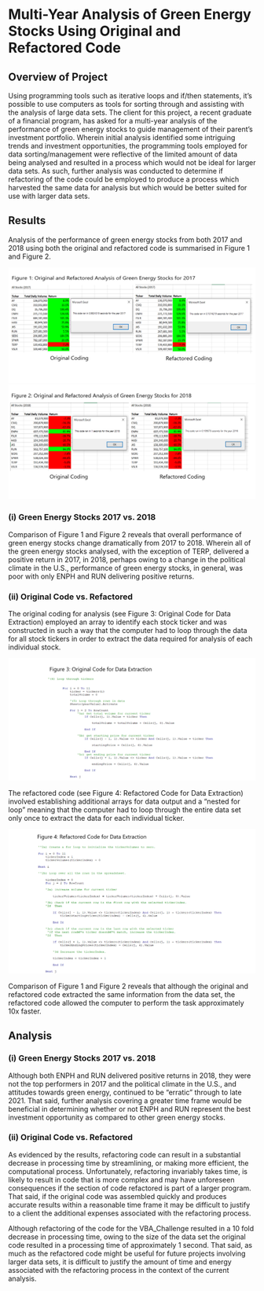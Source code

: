 # Multi-Year Analysis of Green Energy Stocks Using Original and Refactored Code

## Overview of Project

Using programming tools such as iterative loops and if/then statements, it’s possible to use computers as tools for sorting through and assisting with the analysis of large data sets.  The client for this project, a recent graduate of a financial program, has asked for a multi-year analysis of the performance of green energy stocks to guide management of their parent’s investment portfolio.  Wherein initial analysis identified some intriguing trends and investment opportunities, the programming tools employed for data sorting/management were reflective of the limited amount of data being analysed and resulted in a process which would not be ideal for larger data sets.  As such, further analysis was conducted to determine if refactoring of the code could be employed to produce a process which harvested the same data for analysis but which would be better suited for use with larger data sets. 

## Results

Analysis of the performance of green energy stocks from both 2017 and 2018 using both the original and refactored code is summarised in Figure 1 and Figure 2.

![x](https://github.com/Scruffy-Bearie/stock-analysis/blob/main/VBA_Challenge_2017.png)
![x](https://github.com/Scruffy-Bearie/stock-analysis/blob/main/VBA_Challenge_2018.png)

### (i) Green Energy Stocks 2017 vs. 2018
Comparison of Figure 1 and Figure 2 reveals that overall performance of green energy stocks change dramatically from 2017 to 2018.  Wherein all of the green energy stocks analysed, with the exception of TERP, delivered a positive return in 2017, in 2018, perhaps owing to a change in the political climate in the U.S., performance of green energy stocks, in general, was poor with only ENPH and RUN delivering positive returns.  

### (ii) Original Code vs. Refactored
The original coding for analysis (see Figure 3: Original Code for Data Extraction) employed an array to identify each stock ticker and was constructed in such a way that the computer had to loop through the data for all stock tickers in order to extract the data required for analysis of each individual stock.  

![x](https://github.com/Scruffy-Bearie/stock-analysis/blob/main/VBA_Challenge_Originalcode.png)

The refactored code (see Figure 4: Refactored Code for Data Extraction) involved establishing additional arrays for data output and a “nested for loop” meaning that the computer had to loop through the entire data set only once to extract the data for each individual ticker.  

![x](https://github.com/Scruffy-Bearie/stock-analysis/blob/main/VBA_Challenge_Refactoredcode.png)

Comparison of Figure 1 and Figure 2 reveals that although the original and refactored code extracted the same information from the data set, the refactored code allowed the computer to perform the task approximately 10x faster.

## Analysis

### (i) Green Energy Stocks 2017 vs. 2018
Although both ENPH and RUN delivered positive returns in 2018, they were not the top performers in 2017 and the political climate in the U.S., and attitudes towards green energy, continued to be “erratic” through to late 2021.  That said, further analysis covering a greater time frame would be beneficial in determining whether or not ENPH and RUN represent the best investment opportunity as compared to other green energy stocks.

### (ii) Original Code vs. Refactored
As evidenced by the results, refactoring code can result in a substantial decrease in processing time by streamlining, or making more efficient, the computational process.  Unfortunately, refactoring invariably takes time, is likely to result in code that is more complex and may have unforeseen consequences if the section of code refactored is part of a larger program.  That said, if the original code was assembled quickly and produces accurate results within a reasonable time frame it may be difficult to justify to a client the additional expenses associated with the refactoring process.

Although refactoring of the code for the VBA_Challenge resulted in a 10 fold decrease in processing time, owing to the size of the data set the original code resulted in a processing time of approximately 1 second.  That said, as much as the refactored code might be useful for future projects involving larger data sets, it is difficult to justify the amount of time and energy associated with the refactoring process in the context of the current analysis.
 
